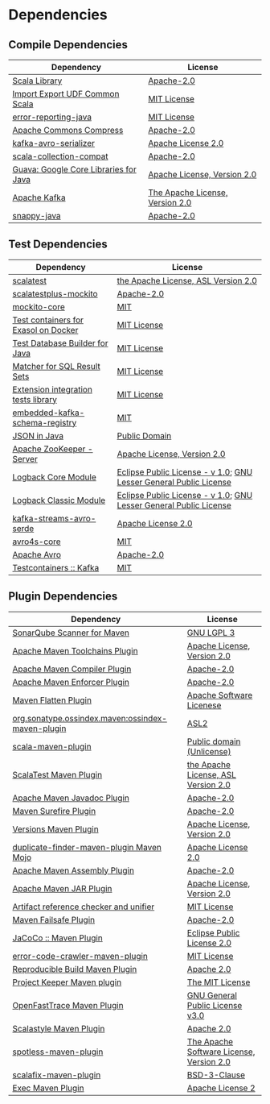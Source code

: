 <!-- @formatter:off -->
# Dependencies

## Compile Dependencies

| Dependency                                  | License                               |
| ------------------------------------------- | ------------------------------------- |
| [Scala Library][0]                          | [Apache-2.0][1]                       |
| [Import Export UDF Common Scala][2]         | [MIT License][3]                      |
| [error-reporting-java][4]                   | [MIT License][5]                      |
| [Apache Commons Compress][6]                | [Apache-2.0][7]                       |
| [kafka-avro-serializer][8]                  | [Apache License 2.0][9]               |
| [scala-collection-compat][10]               | [Apache-2.0][1]                       |
| [Guava: Google Core Libraries for Java][11] | [Apache License, Version 2.0][12]     |
| [Apache Kafka][13]                          | [The Apache License, Version 2.0][12] |
| [snappy-java][14]                           | [Apache-2.0][15]                      |

## Test Dependencies

| Dependency                                 | License                                                                       |
| ------------------------------------------ | ----------------------------------------------------------------------------- |
| [scalatest][16]                            | [the Apache License, ASL Version 2.0][17]                                     |
| [scalatestplus-mockito][18]                | [Apache-2.0][17]                                                              |
| [mockito-core][19]                         | [MIT][20]                                                                     |
| [Test containers for Exasol on Docker][21] | [MIT License][22]                                                             |
| [Test Database Builder for Java][23]       | [MIT License][24]                                                             |
| [Matcher for SQL Result Sets][25]          | [MIT License][26]                                                             |
| [Extension integration tests library][27]  | [MIT License][28]                                                             |
| [embedded-kafka-schema-registry][29]       | [MIT][20]                                                                     |
| [JSON in Java][30]                         | [Public Domain][31]                                                           |
| [Apache ZooKeeper - Server][32]            | [Apache License, Version 2.0][7]                                              |
| [Logback Core Module][33]                  | [Eclipse Public License - v 1.0][34]; [GNU Lesser General Public License][35] |
| [Logback Classic Module][36]               | [Eclipse Public License - v 1.0][34]; [GNU Lesser General Public License][35] |
| [kafka-streams-avro-serde][37]             | [Apache License 2.0][9]                                                       |
| [avro4s-core][38]                          | [MIT][20]                                                                     |
| [Apache Avro][39]                          | [Apache-2.0][7]                                                               |
| [Testcontainers :: Kafka][40]              | [MIT][41]                                                                     |

## Plugin Dependencies

| Dependency                                              | License                                       |
| ------------------------------------------------------- | --------------------------------------------- |
| [SonarQube Scanner for Maven][42]                       | [GNU LGPL 3][43]                              |
| [Apache Maven Toolchains Plugin][44]                    | [Apache License, Version 2.0][7]              |
| [Apache Maven Compiler Plugin][45]                      | [Apache-2.0][7]                               |
| [Apache Maven Enforcer Plugin][46]                      | [Apache-2.0][7]                               |
| [Maven Flatten Plugin][47]                              | [Apache Software Licenese][7]                 |
| [org.sonatype.ossindex.maven:ossindex-maven-plugin][48] | [ASL2][12]                                    |
| [scala-maven-plugin][49]                                | [Public domain (Unlicense)][50]               |
| [ScalaTest Maven Plugin][51]                            | [the Apache License, ASL Version 2.0][17]     |
| [Apache Maven Javadoc Plugin][52]                       | [Apache-2.0][7]                               |
| [Maven Surefire Plugin][53]                             | [Apache-2.0][7]                               |
| [Versions Maven Plugin][54]                             | [Apache License, Version 2.0][7]              |
| [duplicate-finder-maven-plugin Maven Mojo][55]          | [Apache License 2.0][9]                       |
| [Apache Maven Assembly Plugin][56]                      | [Apache-2.0][7]                               |
| [Apache Maven JAR Plugin][57]                           | [Apache License, Version 2.0][7]              |
| [Artifact reference checker and unifier][58]            | [MIT License][59]                             |
| [Maven Failsafe Plugin][60]                             | [Apache-2.0][7]                               |
| [JaCoCo :: Maven Plugin][61]                            | [Eclipse Public License 2.0][62]              |
| [error-code-crawler-maven-plugin][63]                   | [MIT License][64]                             |
| [Reproducible Build Maven Plugin][65]                   | [Apache 2.0][12]                              |
| [Project Keeper Maven plugin][66]                       | [The MIT License][67]                         |
| [OpenFastTrace Maven Plugin][68]                        | [GNU General Public License v3.0][69]         |
| [Scalastyle Maven Plugin][70]                           | [Apache 2.0][9]                               |
| [spotless-maven-plugin][71]                             | [The Apache Software License, Version 2.0][7] |
| [scalafix-maven-plugin][72]                             | [BSD-3-Clause][73]                            |
| [Exec Maven Plugin][74]                                 | [Apache License 2][7]                         |

[0]: https://www.scala-lang.org/
[1]: https://www.apache.org/licenses/LICENSE-2.0
[2]: https://github.com/exasol/import-export-udf-common-scala/
[3]: https://github.com/exasol/import-export-udf-common-scala/blob/main/LICENSE
[4]: https://github.com/exasol/error-reporting-java/
[5]: https://github.com/exasol/error-reporting-java/blob/main/LICENSE
[6]: https://commons.apache.org/proper/commons-compress/
[7]: https://www.apache.org/licenses/LICENSE-2.0.txt
[8]: http://confluent.io/kafka-avro-serializer
[9]: http://www.apache.org/licenses/LICENSE-2.0.html
[10]: http://www.scala-lang.org/
[11]: https://github.com/google/guava
[12]: http://www.apache.org/licenses/LICENSE-2.0.txt
[13]: https://kafka.apache.org
[14]: https://github.com/xerial/snappy-java
[15]: https://www.apache.org/licenses/LICENSE-2.0.html
[16]: http://www.scalatest.org
[17]: http://www.apache.org/licenses/LICENSE-2.0
[18]: https://github.com/scalatest/scalatestplus-mockito
[19]: https://github.com/mockito/mockito
[20]: https://opensource.org/licenses/MIT
[21]: https://github.com/exasol/exasol-testcontainers/
[22]: https://github.com/exasol/exasol-testcontainers/blob/main/LICENSE
[23]: https://github.com/exasol/test-db-builder-java/
[24]: https://github.com/exasol/test-db-builder-java/blob/main/LICENSE
[25]: https://github.com/exasol/hamcrest-resultset-matcher/
[26]: https://github.com/exasol/hamcrest-resultset-matcher/blob/main/LICENSE
[27]: https://github.com/exasol/extension-manager/
[28]: https://github.com/exasol/extension-manager/blob/main/LICENSE
[29]: https://github.com/embeddedkafka/embedded-kafka-schema-registry
[30]: https://github.com/douglascrockford/JSON-java
[31]: https://github.com/stleary/JSON-java/blob/master/LICENSE
[32]: http://zookeeper.apache.org/zookeeper
[33]: http://logback.qos.ch/logback-core
[34]: http://www.eclipse.org/legal/epl-v10.html
[35]: http://www.gnu.org/licenses/old-licenses/lgpl-2.1.html
[36]: http://logback.qos.ch/logback-classic
[37]: http://confluent.io/kafka-streams-avro-serde
[38]: https://github.com/sksamuel/avro4s
[39]: https://avro.apache.org
[40]: https://java.testcontainers.org
[41]: http://opensource.org/licenses/MIT
[42]: http://sonarsource.github.io/sonar-scanner-maven/
[43]: http://www.gnu.org/licenses/lgpl.txt
[44]: https://maven.apache.org/plugins/maven-toolchains-plugin/
[45]: https://maven.apache.org/plugins/maven-compiler-plugin/
[46]: https://maven.apache.org/enforcer/maven-enforcer-plugin/
[47]: https://www.mojohaus.org/flatten-maven-plugin/
[48]: https://sonatype.github.io/ossindex-maven/maven-plugin/
[49]: http://github.com/davidB/scala-maven-plugin
[50]: http://unlicense.org/
[51]: https://www.scalatest.org/user_guide/using_the_scalatest_maven_plugin
[52]: https://maven.apache.org/plugins/maven-javadoc-plugin/
[53]: https://maven.apache.org/surefire/maven-surefire-plugin/
[54]: https://www.mojohaus.org/versions/versions-maven-plugin/
[55]: https://basepom.github.io/duplicate-finder-maven-plugin
[56]: https://maven.apache.org/plugins/maven-assembly-plugin/
[57]: https://maven.apache.org/plugins/maven-jar-plugin/
[58]: https://github.com/exasol/artifact-reference-checker-maven-plugin/
[59]: https://github.com/exasol/artifact-reference-checker-maven-plugin/blob/main/LICENSE
[60]: https://maven.apache.org/surefire/maven-failsafe-plugin/
[61]: https://www.jacoco.org/jacoco/trunk/doc/maven.html
[62]: https://www.eclipse.org/legal/epl-2.0/
[63]: https://github.com/exasol/error-code-crawler-maven-plugin/
[64]: https://github.com/exasol/error-code-crawler-maven-plugin/blob/main/LICENSE
[65]: http://zlika.github.io/reproducible-build-maven-plugin
[66]: https://github.com/exasol/project-keeper/
[67]: https://github.com/exasol/project-keeper/blob/main/LICENSE
[68]: https://github.com/itsallcode/openfasttrace-maven-plugin
[69]: https://www.gnu.org/licenses/gpl-3.0.html
[70]: http://www.scalastyle.org
[71]: https://github.com/diffplug/spotless
[72]: https://github.com/evis/scalafix-maven-plugin
[73]: https://opensource.org/licenses/BSD-3-Clause
[74]: https://www.mojohaus.org/exec-maven-plugin
